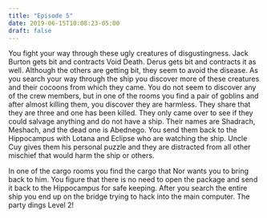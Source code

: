 ```yaml
---
title: "Episode 5"
date: 2019-06-15T10:08:23-05:00
draft: false
---
```


You fight your way through these ugly creatures of disgustingness.  Jack Burton gets bit and contracts Void Death.  Derus gets bit and contracts it as well.  Although the others are getting bit, they seem to avoid the disease.  As you search your way through the ship you discover more of these creatures and their cocoons from which they came.  You do not seem to discover any of the crew members, but in one of the rooms you find a pair of goblins and after almost killing them, you discover they are harmless.  They share that they are three and one has been killed.  They only came over to see if they could salvage anything and do not have a ship.  Their names are Shadrach, Meshach, and the dead one is Abednego.  You send them back to the Hippocampus with Lotana and Eclipse who are watching the ship. Uncle Cuy gives them his personal puzzle and they are distracted from all other mischief that would harm the ship or others.

In one of the cargo rooms you find the cargo that Nor wants you to bring back to him.  You figure that there is no need to open the package and send it back to the Hippocampus for safe keeping.  After you search the entire ship you end up on the bridge trying to hack into the main computer.  The party dings Level 2!
